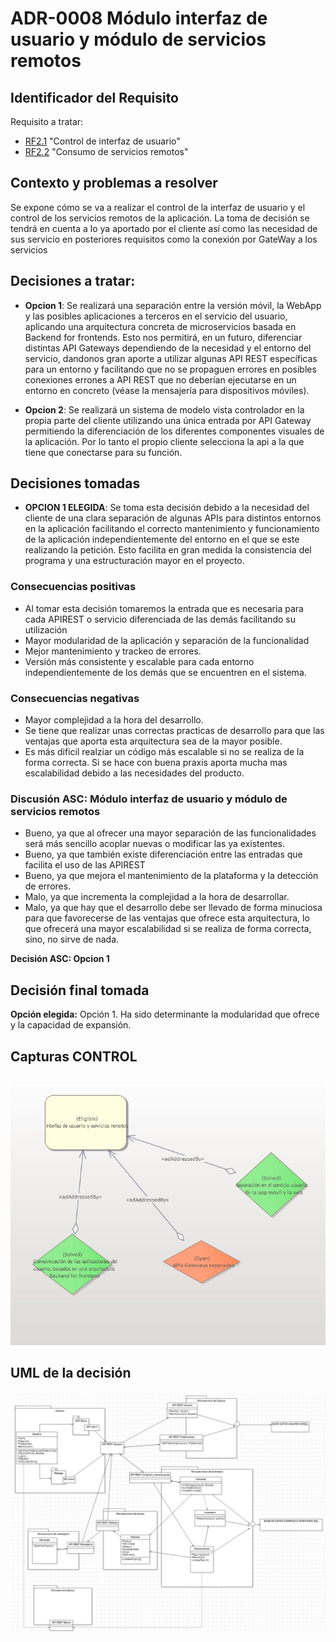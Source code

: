 # ADR-0008 Módulo interfaz de usuario y módulo de servicios remotos

## Identificador del Requisito

Requisito a tratar: 
* [RF2.1](../Requisitos/rf2.1.md) "Control de interfaz de usuario"
* [RF2.2](../Requisitos/rf2.2.md) "Consumo de servicios remotos"

## Contexto y problemas a resolver

Se expone cómo se va a realizar el control de la interfaz de usuario y el control de los servicios remotos de la aplicación. La toma de decisión se tendrá en cuenta a lo ya aportado por el cliente así como las necesidad de sus servicio en posteriores requisitos como la conexión por GateWay a los servicios

## Decisiones a tratar:

* **Opcion 1**: Se realizará una separación entre la versión móvil, la WebApp y las posibles aplicaciones a terceros en el servicio del usuario, aplicando una arquitectura concreta de microservicios basada en Backend for frontends. Esto nos permitirá, en un futuro, diferenciar distintas API Gateways dependiendo de la necesidad y el entorno del servicio, dandonos gran aporte a utilizar algunas API REST específicas para un entorno y facilitando que no se propaguen errores en posibles conexiones errones a API REST que no deberían ejecutarse en un entorno en concreto (véase la mensajería para dispositivos móviles).

* **Opcion 2**: Se realizará un sistema de modelo vista controlador en la propia parte del cliente utilizando una única entrada por API Gateway permitiendo la diferenciación de los diferentes componentes visuales 
de la aplicación. Por lo tanto el propio cliente selecciona la api a la que tiene que conectarse para su función.




## Decisiones tomadas
* **OPCION 1 ELEGIDA**: Se toma esta decisión debido  a la necesidad del cliente de una clara separación de algunas APIs para distintos entornos en la aplicación facilitando el correcto mantenimiento y funcionamiento de la aplicación independientemente del entorno en el que se este realizando la petición. Esto facilita en gran medida la consistencia del programa y una estructuración mayor en el proyecto.


### Consecuencias positivas <!-- optional -->

* Al tomar esta decisión tomaremos la entrada que es necesaria para cada APIREST o servicio diferenciada de las demás facilitando su utilización
* Mayor modularidad de la aplicación y separación de la funcionalidad 
* Mejor mantenimiento y trackeo de errores.
* Versión más consistente y escalable para cada entorno independientemente de los demás que se encuentren en el sistema.



### Consecuencias negativas <!-- optional -->

* Mayor complejidad a la hora del desarrollo.
* Se tiene que realizar unas correctas practicas de desarrollo para que las ventajas que aporta esta arquitectura sea de la mayor posible.
* Es más dificil realziar un código más escalable si no se realiza de la forma correcta. Si se hace con buena praxis aporta mucha mas escalabilidad debido a las necesidades del producto.

### Discusión ASC: Módulo interfaz de usuario y módulo de servicios remotos

* Bueno, ya que al ofrecer una mayor separación de las funcionalidades será más sencillo acoplar nuevas o modificar las ya existentes.
* Bueno, ya que también existe diferenciación entre las entradas que facilita el uso de las APIREST
* Bueno, ya que mejora el mantenimiento de la plataforma y la detección de errores.
* Malo, ya que incrementa la complejidad a la hora de desarrollar.
* Malo, ya que hay que el desarrollo debe ser llevado de forma minuciosa para que favorecerse de las ventajas que ofrece esta arquitectura, lo que ofrecerá una mayor escalabilidad si se realiza de forma correcta, sino, no sirve de nada.

**Decisión ASC: Opcion 1**

## Decisión final tomada

**Opción elegida:** Opción 1. Ha sido determinante la modularidad que ofrece y la capacidad de expansión.

## Capturas CONTROL 

![D0008](../capturasadmentor/D0008.JPG)

## UML de la decisión

![UML0008](../uml/D0008uml.JPG)




